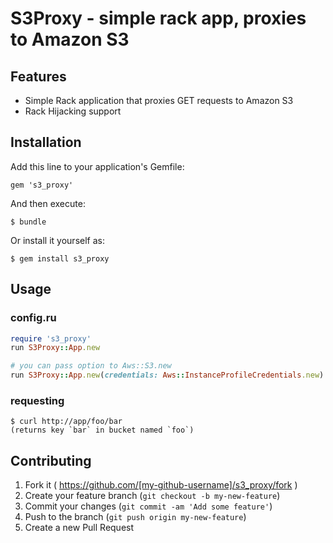 # S3Proxy - simple rack app, proxies to Amazon S3

## Features

- Simple Rack application that proxies GET requests to Amazon S3
- Rack Hijacking support

## Installation

Add this line to your application's Gemfile:

    gem 's3_proxy'

And then execute:

    $ bundle

Or install it yourself as:

    $ gem install s3_proxy

## Usage

### config.ru

``` ruby
require 's3_proxy'
run S3Proxy::App.new
```

``` ruby
# you can pass option to Aws::S3.new
run S3Proxy::App.new(credentials: Aws::InstanceProfileCredentials.new)
```

### requesting

```
$ curl http://app/foo/bar
(returns key `bar` in bucket named `foo`)
```

## Contributing

1. Fork it ( https://github.com/[my-github-username]/s3_proxy/fork )
2. Create your feature branch (`git checkout -b my-new-feature`)
3. Commit your changes (`git commit -am 'Add some feature'`)
4. Push to the branch (`git push origin my-new-feature`)
5. Create a new Pull Request
